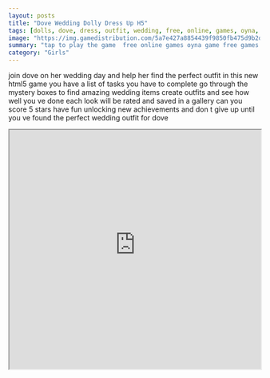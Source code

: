 ```yaml
---
layout: posts
title: "Dove Wedding Dolly Dress Up H5"
tags: [dolls, dove, dress, outfit, wedding, free, online, games, oyna, game, free, games, play, play, games]
image: "https://img.gamedistribution.com/5a7e427a8854439f9850fb475d9b2da1.jpg"
summary: "tap to play the game  free online games oyna game free games play play games"
category: "Girls"
---
```


join dove on her wedding day and help her find the perfect outfit in this new html5 game you have a list of tasks you have to complete go through the mystery boxes to find amazing wedding items create outfits and see how well you ve done each look will be rated and saved in a gallery can you score 5 stars have fun unlocking new achievements and don t give up until you ve found the perfect wedding outfit for dove

<iframe width="100%" height="480px;" src="https://html5.gamedistribution.com/5a7e427a8854439f9850fb475d9b2da1/"></iframe>